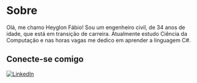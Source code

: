# Sobre
Olá, me chamo Heyglon Fábio!
Sou um engenheiro civil, de 34 anos de idade, que está em transição de carreira.
Atualmente estudo Ciência da Computação e nas horas vagas me dedico em aprender a linguagem C#.

## Conecte-se comigo
[![LinkedIn](https://img.shields.io/badge/LinkedIn-f8f8f2?style=for-the-badge&logo=linkedin&logoColor=0E76A8)](https://www.linkedin.com/in/heyglon-fabio/)
